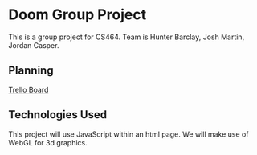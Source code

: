 # Doom Group Project
This is a group project for CS464. Team is Hunter Barclay, Josh Martin, Jordan Casper.

## Planning
[Trello Board](https://trello.com/b/FvLTHeI2/maze)

## Technologies Used
This project will use JavaScript within an html page. We will make use of WebGL for 3d graphics.

